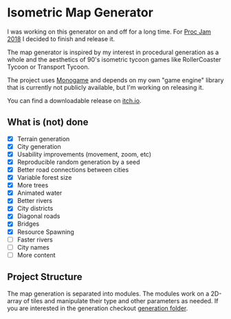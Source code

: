 # Isometric Map Generator

I was working on this generator on and off for a long time. For [Proc Jam 2018](http://www.procjam.com/) I decided to finish and release it.

The map generator is inspired by my interest in procedural generation as a whole and the aesthetics of 90's isometric tycoon games like RollerCoaster Tycoon or Transport Tycoon.

The project uses [Monogame](http://www.monogame.net/) and depends on my own "game engine" library that is currently not publicly available, but I'm working on releasing it.

You can find a downloadable release on [itch.io](https://meursault.itch.io/isometric-map-generator).

## What is (not) done

- [x] Terrain generation
- [x] City generation
- [x] Usability improvements (movement, zoom, etc)
- [x] Reproducible random generation by a seed
- [x] Better road connections between cities
- [x] Variable forest size
- [x] More trees
- [x] Animated water
- [x] Better rivers
- [x] City districts
- [x] Diagonal roads
- [x] Bridges
- [x] Resource Spawning
- [ ] Faster rivers
- [ ] City names
- [ ] More content

## Project Structure

The map generation is separated into modules. The modules work on a 2D-array of tiles and manipulate their type and other parameters as needed. If you are interested in the generation checkout [generation folder](World/Generation).
